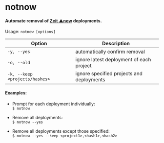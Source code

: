 # notnow

#### Automate removal of [Zeit ▲now](https://zeit.co/now) deployments.

Usage: `notnow [options]`

| Option | Description |
| ---------- | ---------- |
| `-y, --yes` | automatically confirm removal |
| `-o, --old` | ignore latest deployment of each project |
| `-k, --keep <projects/hashes>` | ignore specified projects and deployments |

#### Examples:

- Prompt for each deployment individually:  
`$ notnow`

- Remove all deployments:  
`$ notnow --yes`

- Remove all deployments except those specified:  
`$ notnow --yes --keep <project1>,<hash1>,<hash2>`
